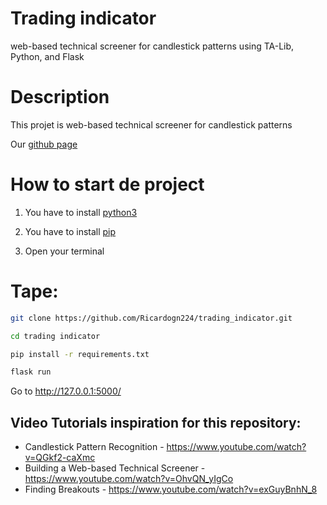 # Trading indicator 
web-based technical screener for candlestick patterns using TA-Lib, Python, and Flask

# Description 

This projet is web-based technical screener for candlestick patterns

Our [github page](https://ricardogn224.github.io/trading_indicator/)


# How to start de project

1)  You have to install [python3](https://www.python.org/downloads/)

2)  You have to install [pip](https://pip.pypa.io/en/stable/installation/)

3)  Open your terminal


 # Tape:
 ```bash
 git clone https://github.com/Ricardogn224/trading_indicator.git
 
 cd trading indicator 
 
 pip install -r requirements.txt
 
 flask run
  ```

Go to http://127.0.0.1:5000/


## Video Tutorials inspiration for this repository:

* Candlestick Pattern Recognition - https://www.youtube.com/watch?v=QGkf2-caXmc
* Building a Web-based Technical Screener - https://www.youtube.com/watch?v=OhvQN_yIgCo
* Finding Breakouts - https://www.youtube.com/watch?v=exGuyBnhN_8
